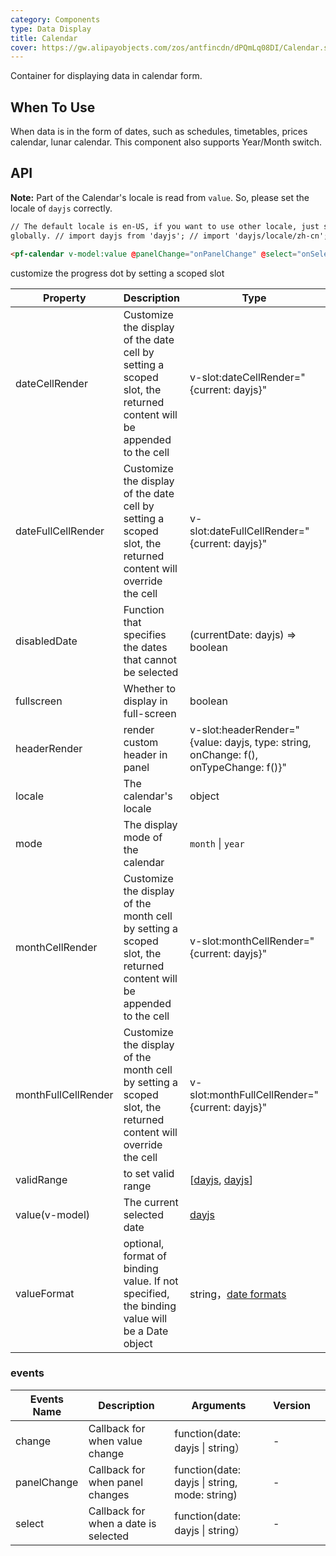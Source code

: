 ```yaml
---
category: Components
type: Data Display
title: Calendar
cover: https://gw.alipayobjects.com/zos/antfincdn/dPQmLq08DI/Calendar.svg
---
```


Container for displaying data in calendar form.

## When To Use

When data is in the form of dates, such as schedules, timetables, prices calendar, lunar calendar. This component also supports Year/Month switch.

## API

**Note:** Part of the Calendar's locale is read from `value`. So, please set the locale of `dayjs` correctly.

```html
// The default locale is en-US, if you want to use other locale, just set locale in entry file
globally. // import dayjs from 'dayjs'; // import 'dayjs/locale/zh-cn'; // dayjs.locale('zh-cn');

<pf-calendar v-model:value @panelChange="onPanelChange" @select="onSelect"></pf-calendar>
```

customize the progress dot by setting a scoped slot

| Property | Description | Type | Default | Version |
| --- | --- | --- | --- | --- |
| dateCellRender | Customize the display of the date cell by setting a scoped slot, the returned content will be appended to the cell | v-slot:dateCellRender="{current: dayjs}" | - |  |
| dateFullCellRender | Customize the display of the date cell by setting a scoped slot, the returned content will override the cell | v-slot:dateFullCellRender="{current: dayjs}" | - |  |
| disabledDate | Function that specifies the dates that cannot be selected | (currentDate: dayjs) => boolean | - |  |
| fullscreen | Whether to display in full-screen | boolean | `true` |  |
| headerRender | render custom header in panel | v-slot:headerRender="{value: dayjs, type: string, onChange: f(), onTypeChange: f()}" | - | 1.5.0 |
| locale | The calendar's locale | object | [default](https://github.com/vueComponent/pf-ui-vue/blob/main/components/date-picker/locale/example.json) |  |
| mode | The display mode of the calendar | `month` \| `year` | `month` |  |
| monthCellRender | Customize the display of the month cell by setting a scoped slot, the returned content will be appended to the cell | v-slot:monthCellRender="{current: dayjs}" | - |  |
| monthFullCellRender | Customize the display of the month cell by setting a scoped slot, the returned content will override the cell | v-slot:monthFullCellRender="{current: dayjs}" | - |  |
| validRange | to set valid range | \[[dayjs](https://day.js.org/), [dayjs](https://day.js.org/)] | - |  |
| value(v-model) | The current selected date | [dayjs](https://day.js.org/) | current date |  |
| valueFormat | optional, format of binding value. If not specified, the binding value will be a Date object | string，[date formats](https://day.js.org/docs/en/display/format) | - |  |

### events

| Events Name | Description | Arguments | Version |  |
| --- | --- | --- | --- | --- |
| change | Callback for when value change | function(date: dayjs \| string） | - |  |
| panelChange | Callback for when panel changes | function(date: dayjs \| string, mode: string) | - |  |
| select | Callback for when a date is selected | function(date: dayjs \| string） | - |  |
